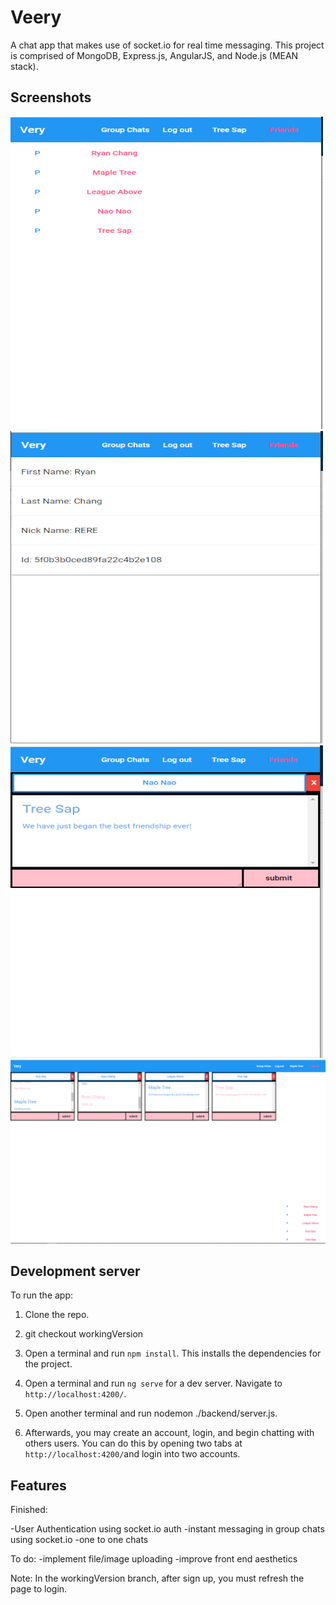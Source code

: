 # Veery
A chat app that makes use of socket.io for real time messaging. 
This project is comprised of MongoDB, Express.js, AngularJS, and Node.js (MEAN stack). 

## Screenshots
<img src="/Very-screenshots/Mobile-Home-Screen.PNG" alt="Mobile Home Screen"
	title="Mobile Home Screen" width="500px" height="500px"/>
<img src="/Very-screenshots/Mobile-Profile.PNG" alt="Mobile Profile"
	title="Mobile Profile" width="500px" height="500px"/>
  <img src="/Very-screenshots/Mobile-Chatting.PNG" alt="Mobile Chatting"
	title="Mobile Chatting" width="500px" height="500px"/>
    <img src="/Very-screenshots/Chatting.PNG" alt="Chatting"
	title="Chatting" />
## Development server
To run the app:

1) Clone the repo. 

2) git checkout workingVersion

3) Open a terminal and run `npm install`. This installs the dependencies for the project.

4) Open a terminal and run `ng serve` for a dev server. Navigate to `http://localhost:4200/`.

5) Open another terminal and run nodemon ./backend/server.js. 

6) Afterwards, you may create an account, login, and begin chatting with others users. You can do this by opening two tabs at `http://localhost:4200/`and login into two accounts. 

## Features
Finished:

-User Authentication using socket.io auth
-instant messaging in group chats using socket.io
-one to one chats

To do:
-implement file/image uploading
-improve front end aesthetics

Note: 
In the workingVersion branch, after sign up, you must refresh the page to login.


